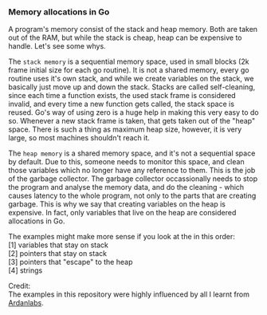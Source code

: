 ### Memory allocations in Go

A program's memory consist of the stack and heap memory. 
Both are taken out of the RAM, but while the stack is cheap, heap can be expensive to handle. Let's see some whys.

The `stack memory` is a sequential memory space, used in small blocks (2k frame initial size for each go routine). It is not a shared memory, every go routine uses it's own stack, and while we create variables on the stack, we basically just move up and down the stack.
Stacks are called self-cleaning, since each time a function exists, the used stack frame is considered invalid, and every time a new function gets called, the stack space is reused. Go's way of using zero is a huge help in making this very easy to do so.
Whenever a new stack frame is taken, that gets taken out of the "heap" space. There is such a thing as maximum heap size, however, it is very large, so most machines shouldn't reach it. 


The `heap memory` is a shared memory space, and it's not a sequential space by default. Due to this, someone needs to monitor this space, and clean those variables which no longer have any reference to them. This is the job of the garbage collector.
The garbage collector occassionally needs to stop the program and analyse the memory data, and do the cleaning - which causes latency to the whole program, not only to the parts that are creating garbage. This is why we say that creating variables on the heap is expensive. 
In fact, only variables that live on the heap are considered allocations in Go.

The examples might make more sense if you look at the in this order:   
[1] variables that stay on stack   
[2] pointers that stay on stack   
[3] pointers that "escape" to the heap   
[4] strings    


Credit:  
The examples in this repository were highly influenced by all I learnt from [Ardanlabs](https://github.com/ardanlabs/gotraining/). 



